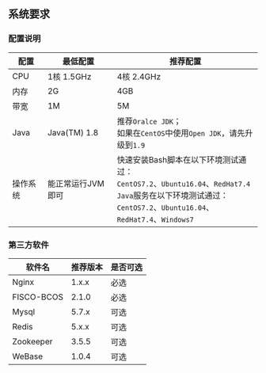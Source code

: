 ## 系统要求

### 配置说明

| 配置   | 最低配置         | 推荐配置                                     |
| ---- | ------------ | ---------------------------------------- |
| CPU  | 1核 1.5GHz    | 4核 2.4GHz                                |
| 内存   | 2G           | 4GB                                      |
| 带宽   | 1M           | 5M                                       |
| Java | Java(TM) 1.8 | 推荐`Oralce JDK`；<br />如果在`CentOS`中使用`Open JDK`，请先升级到`1.9` |
| 操作系统 | 能正常运行JVM即可   | 快速安装Bash脚本在以下环境测试通过：<br />`CentOS7.2`、`Ubuntu16.04`、`RedHat7.4`<br />`Java`服务在以下环境测试通过：<br />`CentOS7.2`、`Ubuntu16.04`、`RedHat7.4`、`Windows7` |

### 第三方软件

| 软件名        | 推荐版本  | 是否可选 |
| ---------- | ----- | ---- |
| Nginx      | 1.x.x | 必选   |
| FISCO-BCOS | 2.1.0 | 必选   |
| Mysql      | 5.7.x | 可选   |
| Redis      | 5.x.x | 可选   |
| Zookeeper  | 3.5.5 | 可选   |
| WeBase     | 1.0.4 | 可选   |
